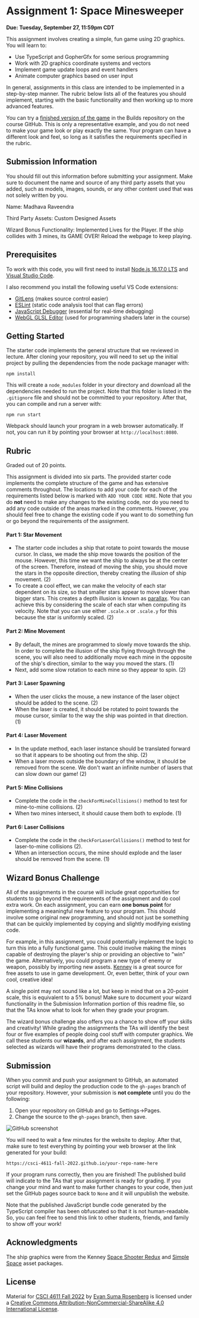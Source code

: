 # Assignment 1: Space Minesweeper

**Due: Tuesday, September 27, 11:59pm CDT**

This assignment involves creating a simple, fun game using 2D graphics. You will learn to:

-   Use TypeScript and GopherGfx for some serious programming
-   Work with 2D graphics coordinate systems and vectors
-   Implement game update loops and event handlers
-   Animate computer graphics based on user input

In general, assignments in this class are intended to be implemented in a step-by-step manner. The rubric below lists all of the features you should implement, starting with the basic functionality and then working up to more advanced features.

You can try a [finished version of the game](https://csci-4611-fall-2022.github.io/Builds/Assignment-1/) in the Builds repository on the course GitHub. This is only a representative example, and you do not need to make your game look or play exactly the same. Your program can have a different look and feel, so long as it satisfies the requirements specified in the rubric.

## Submission Information

You should fill out this information before submitting your assignment. Make sure to document the name and source of any third party assets that you added, such as models, images, sounds, or any other content used that was not solely written by you.

Name: Madhava Raveendra

Third Party Assets: Custom Designed Assets

Wizard Bonus Functionality: Implemented Lives for the Player. If the ship collides with 3 mines, its GAME OVER! Reload the webpage to keep playing.

## Prerequisites

To work with this code, you will first need to install [Node.js 16.17.0 LTS](https://nodejs.org/) and [Visual Studio Code](https://code.visualstudio.com/).

I also recommend you install the following useful VS Code extensions:

-   [GitLens](https://marketplace.visualstudio.com/items?itemName=eamodio.gitlens) (makes source control easier)
-   [ESLint](https://marketplace.visualstudio.com/items?itemName=dbaeumer.vscode-eslint) (static code analysis tool that can flag errors)
-   [JavaScript Debugger](https://marketplace.visualstudio.com/items?itemName=ms-vscode.js-debug-nightly) (essential for real-time debugging)
-   [WebGL GLSL Editor](https://marketplace.visualstudio.com/items?itemName=raczzalan.webgl-glsl-editor) (used for programming shaders later in the course)

## Getting Started

The starter code implements the general structure that we reviewed in lecture. After cloning your repository, you will need to set up the initial project by pulling the dependencies from the node package manager with:

```
npm install
```

This will create a `node_modules` folder in your directory and download all the dependencies needed to run the project. Note that this folder is listed in the `.gitignore` file and should not be committed to your repository. After that, you can compile and run a server with:

```
npm run start
```

Webpack should launch your program in a web browser automatically. If not, you can run it by pointing your browser at `http://localhost:8080`.

## Rubric

Graded out of 20 points.

This assignment is divided into six parts. The provided starter code implements the complete structure of the game and has extensive comments throughout. The locations to add your code for each of the requirements listed below is marked with `ADD YOUR CODE HERE`. Note that you do **not** need to make any changes to the existing code, nor do you need to add any code outside of the areas marked in the comments. However, you should feel free to change the existing code if you want to do something fun or go beyond the requirements of the assignment.

#### Part 1: Star Movement

-   The starter code includes a ship that rotate to point towards the mouse cursor. In class, we made the ship move towards the position of the mouse. However, this time we want the ship to always be at the center of the screen. Therefore, instead of moving the ship, you should move the stars in the opposite direction, thereby creating the _illusion_ of ship movement. (2)
-   To create a cool effect, we can make the velocity of each star dependent on its size, so that smaller stars appear to move slower than bigger stars. This creates a depth illusion is known as [parallax](https://en.wikipedia.org/wiki/Parallax). You can achieve this by considering the scale of each star when computing its velocity. Note that you can use either `.scale.x` or `.scale.y` for this because the star is uniformly scaled. (2)

#### Part 2: Mine Movement

-   By default, the mines are programmed to slowly move towards the ship. In order to complete the illusion of the ship flying through through the scene, you will also need to additionally move each mine in the opposite of the ship's direction, similar to the way you moved the stars. (1)
-   Next, add some slow rotation to each mine so they appear to spin. (2)

#### Part 3: Laser Spawning

-   When the user clicks the mouse, a new instance of the laser object should be added to the scene. (2)
-   When the laser is created, it should be rotated to point towards the mouse cursor, similar to the way the ship was pointed in that direction. (1)

#### Part 4: Laser Movement

-   In the update method, each laser instance should be translated forward so that it appears to be shooting out from the ship. (2)
-   When a laser moves outside the boundary of the window, it should be removed from the scene. We don't want an infinite number of lasers that can slow down our game! (2)

#### Part 5: Mine Collisions

-   Complete the code in the `checkForMineCollisions()` method to test for mine-to-mine collisions. (2)
-   When two mines intersect, it should cause them both to explode. (1)

#### Part 6: Laser Collisions

-   Complete the code in the `checkForLaserCollisions()` method to test for laser-to-mine collisions (2).
-   When an intersection occurs, the mine should explode and the laser should be removed from the scene. (1)

## Wizard Bonus Challenge

All of the assignments in the course will include great opportunities for students to go beyond the requirements of the assignment and do cool extra work. On each assignment, you can earn **one bonus point** for implementing a meaningful new feature to your program. This should involve some original new programming, and should not just be something that can be quickly implemented by copying and slightly modifying existing code.

For example, in this assignment, you could potentially implement the logic to turn this into a fully functional game. This could involve making the mines capable of destroying the player's ship or providing an objective to "win" the game. Alternatively, you could program a new type of enemy or weapon, possibly by importing new assets. [Kenney](https://www.kenney.nl/assets) is a great source for free assets to use in game development. Or, even better, think of your own cool, creative idea!

A single point may not sound like a lot, but keep in mind that on a 20-point scale, this is equivalent to a 5% bonus! Make sure to document your wizard functionality in the Submission Information portion of this readme file, so that the TAs know what to look for when they grade your program.

The wizard bonus challenge also offers you a chance to show off your skills and creativity! While grading the assignments the TAs will identify the best four or five examples of people doing cool stuff with computer graphics. We call these students our **wizards**, and after each assignment, the students selected as wizards will have their programs demonstrated to the class.

## Submission

When you commit and push your assignment to GitHub, an automated script will build and deploy the production code to the `gh-pages` branch of your repository. However, your submission is **not complete** until you do the following:

1. Open your repository on GitHub and go to Settings->Pages.
2. Change the source to the `gh-pages` branch, then save.

![GitHub screenshot](./images/github.png)

You will need to wait a few minutes for the website to deploy. After that, make sure to test everything by pointing your web browser at the link generated for your build:

```
https://csci-4611-fall-2022.github.io/your-repo-name-here
```

If your program runs correctly, then you are finished! The published build will indicate to the TAs that your assignment is ready for grading. If you change your mind and want to make further changes to your code, then just set the GitHub pages source back to `None` and it will unpublish the website.

Note that the published JavaScript bundle code generated by the TypeScript compiler has been obfuscated so that it is not human-readable. So, you can feel free to send this link to other students, friends, and family to show off your work!

## Acknowledgments

The ship graphics were from the Kenney [Space Shooter Redux](https://www.kenney.nl/assets/space-shooter-redux) and [Simple Space](https://www.kenney.nl/assets/simple-space) asset packages.

## License

Material for [CSCI 4611 Fall 2022](https://csci-4611-fall-2022.github.io) by [Evan Suma Rosenberg](https://illusioneering.umn.edu/) is licensed under a [Creative Commons Attribution-NonCommercial-ShareAlike 4.0 International License](http://creativecommons.org/licenses/by-nc-sa/4.0/).
